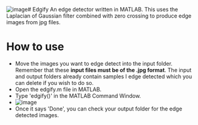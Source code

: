 ![image](https://github.com/mjmiah/Edgify/assets/65255238/dbf2286f-c32e-4837-9b61-407c9d2ed5df)# Edgify
An edge detector written in MATLAB. This uses the Laplacian of Gaussian filter combined with zero crossing to produce edge images from jpg files.
# How to use
* Move the images you want to edge detect into the input folder. Remember that these **input files must be of the .jpg format**. The input and output folders already contain samples I edge detected which you can delete if you wish to do so.
* Open the edgify.m file in MATLAB.
* Type 'edgify()' in the MATLAB Command Window.
* ![image](https://github.com/mjmiah/Edgify/assets/65255238/ee12696a-1a27-44e0-88bf-66b3758b3283)
* Once it says 'Done', you can check your output folder for the edge detected images.
